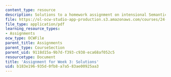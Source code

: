 ```yaml
---
content_type: resource
description: Solutions to a homework assignment on intensional Semantics.
file: https://ol-ocw-studio-app-production.s3.amazonaws.com/courses/24-910-topics-in-linguistic-theory-propositional-attitudes-spring-2009/b183e196935d0fb8a7a583ae00925aa3_MIT24_910s09_sol_assn02.pdf
file_type: application/pdf
learning_resource_types:
- Assignments
ocw_type: OCWFile
parent_title: Assignments
parent_type: CourseSection
parent_uid: 9118d15a-9b7d-f393-c938-eca68af052c5
resourcetype: Document
title: 'Assignment for Week 3: Solutions'
uid: b183e196-935d-0fb8-a7a5-83ae00925aa3
---
```

